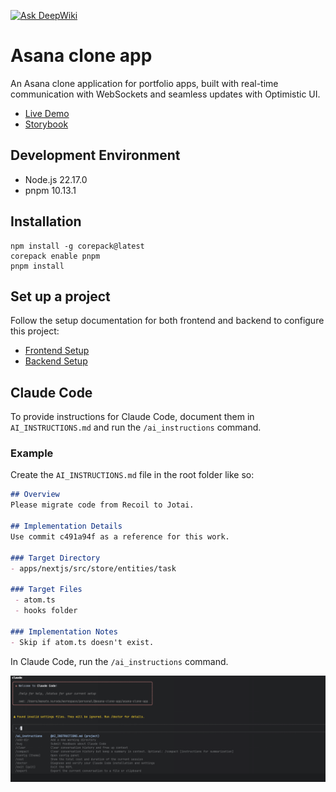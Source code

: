 [![Ask DeepWiki](https://deepwiki.com/badge.svg)](https://deepwiki.com/manakuro/asana-clone-app)

# Asana clone app
An Asana clone application for portfolio apps, built with real-time communication with WebSockets and seamless updates with Optimistic UI.

- [Live Demo](https://project-management-demo.manatoworks.me/)
- [Storybook](https://main--63894befbaf58840c037c246.chromatic.com)

## Development Environment
- Node.js 22.17.0
- pnpm 10.13.1

## Installation
```
npm install -g corepack@latest
corepack enable pnpm
pnpm install
```

## Set up a project

Follow the setup documentation for both frontend and backend to configure this project:

- [Frontend Setup](./apps/nextjs/README.md)
- [Backend Setup](./apps/api/README.md)

## Claude Code
To provide instructions for Claude Code, document them in `AI_INSTRUCTIONS.md` and run the `/ai_instructions` command.

### Example

Create the `AI_INSTRUCTIONS.md` file in the root folder like so:

```markdown
## Overview
Please migrate code from Recoil to Jotai.

## Implementation Details
Use commit c491a94f as a reference for this work.

### Target Directory
- apps/nextjs/src/store/entities/task

### Target Files
 - atom.ts
 - hooks folder

### Implementation Notes
- Skip if atom.ts doesn't exist.
```

In Claude Code, run the `/ai_instructions` command.

![ai_instructions-1](./docs/ai-instructions-1.png)
